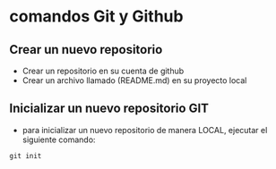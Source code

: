 # comandos Git y Github
## Crear un nuevo repositorio
- Crear un repositorio en su cuenta de github
- Crear un archivo llamado (README.md) en su proyecto local

## Inicializar un nuevo repositorio GIT
- para inicializar un nuevo repositorio de manera LOCAL, ejecutar el siguiente comando:
```
git init
```